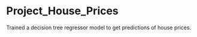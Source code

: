 # Project_House_Prices

Trained a decision tree regressor model to get predictions of house prices.
